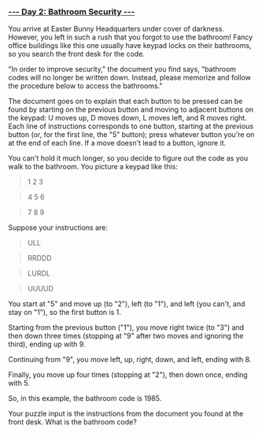 ### [--- Day 2: Bathroom Security ---](http://adventofcode.com/2016/day/2)

You arrive at Easter Bunny Headquarters under cover of darkness. However, you left in such a rush that you forgot to use the bathroom! Fancy office buildings like this one usually have keypad locks on their bathrooms, so you search the front desk for the code.

"In order to improve security," the document you find says, "bathroom codes will no longer be written down. Instead, please memorize and follow the procedure below to access the bathrooms."

The document goes on to explain that each button to be pressed can be found by starting on the previous button and moving to adjacent buttons on the keypad: U moves up, D moves down, L moves left, and R moves right. Each line of instructions corresponds to one button, starting at the previous button (or, for the first line, the "5" button); press whatever button you're on at the end of each line. If a move doesn't lead to a button, ignore it.

You can't hold it much longer, so you decide to figure out the code as you walk to the bathroom. You picture a keypad like this:

> 1 2 3

> 4 5 6

>7 8 9

Suppose your instructions are:

>ULL

>RRDDD

>LURDL

>UUUUD

You start at "5" and move up (to "2"), left (to "1"), and left (you can't, and stay on "1"), so the first button is 1.

Starting from the previous button ("1"), you move right twice (to "3") and then down three times (stopping at "9" after two moves and ignoring the third), ending up with 9.

Continuing from "9", you move left, up, right, down, and left, ending with 8.

Finally, you move up four times (stopping at "2"), then down once, ending with 5.

So, in this example, the bathroom code is 1985.

Your puzzle input is the instructions from the document you found at the front desk. What is the bathroom code?
